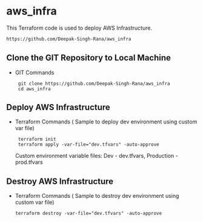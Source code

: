 # aws_infra
This Terraform code is used to deploy AWS Infrastructure.

```sh
https://github.com/Deepak-Singh-Rana/aws_infra
```

## Clone the GIT Repository to Local Machine
- GIT Commands
  ```
   git clone https://github.com/Deepak-Singh-Rana/aws_infra
   cd aws_infra
  ```

## Deploy AWS Infrastructure
- Terraform Commands ( Sample to deploy dev environment using custom var file)
  ```
   terraform init
   terraform apply -var-file="dev.tfvars" -auto-approve
  ```
  Custom environment variable files: Dev - dev.tfvars, Production - prod.tfvars 
## Destroy AWS Infrastructure
- Terraform Commands ( Sample to destroy dev environment using custom var file)
  ```
  terraform destroy -var-file="dev.tfvars" -auto-approve
  ```
